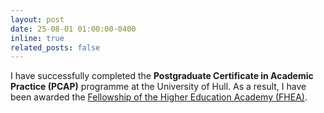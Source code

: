 ```yaml
---
layout: post
date: 25-08-01 01:00:00-0400
inline: true
related_posts: false
---
```


I have successfully completed the <b>Postgraduate Certificate in Academic Practice (PCAP)</b> programme at the University of Hull. As a result, I have been awarded the <a href="https://www.advance-he.ac.uk/fellowship/fellowship">Fellowship of the Higher Education Academy (FHEA)</a>.